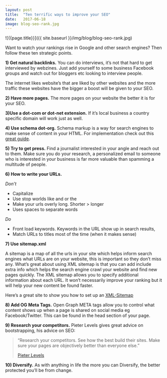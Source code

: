 ```yaml
---
layout: post
title:  "Ten terrific ways to improve your SEO"
date:   2017-06-18
image: blog-seo-rank.jpg
---
```


![{{page.title}}]({{ site.baseurl }}/img/blog/blog-seo-rank.jpg)

Want to watch your rankings rise in Google and other search engines? Then follow these ten strategic points.

**1) Get natural backlinks.** You can do interviews, it’s not that hard to get interviewed by webzines. Just add yourself to some business Facebook groups and watch out for bloggers etc looking to interview people.

The internet likes website’s that are liked by other websites and the more traffic these websites have the bigger a boost will be given to your SEO.

**2) Have more pages.** The more pages on your website the better it is for your SEO.

**3)Use a dot-com or dot-net extension.** If it’s local business a country specific domain will work just as well.

**4) Use schema dot-org.** Schema markup is a way for search engines to make sense of  content in your HTML. For implementation check out this [great guide](https://moz.com/blog/schema-examples).

**5) Try to get press.** Find a journalist interested in your angle and reach out to them. Make sure you do your research, a personalized email to someone who is interested in your business is far more valuable than spamming a multitude of people.

**6) How to write your URLs.**

*Don’t*
* Capitalize
* Use stop worlds like and or the
* Make your urls overly long. Shorter > longer
* Uses spaces to separate words

*Do*
- Front load keywords. Keywords in the URL show up in search results,
- Match URLs to titles most of the time (when it makes sense)

**7) Use sitemap.xml**

A sitemap is a map of all the urls in your site which helps inform search engines what URLs are on your website, this is important so they don’t miss any.  What’s great about using XML sitemap is that you can add include extra info which helps the search engine crawl your website and find new pages quickly. The XML sitemap allows you to specify additional information about each URL. It won’t necessarily improve your ranking but it will help your new content be found faster.

Here’s a great site to show you how to set up an [XML-Sitemap](http://xml-sitemaps.com)

**8) Add OG Meta Tags.** Open Graph META tags allow you to control what content shows up when a page is shared on  social media eg Facebook/Twitter. This can be found in the head section of your page.

**9) Research your competitors.** Pieter Levels gives great advice on bootstrapping, his advice on SEO:

>“Research your competitors. See how the best build their sites. Make sure your pages are objectively better than everyone else.”
>
>[Pieter Levels](https://twitter.com/levelsio)

**10) Diversify.** As with anything in life the more you can Diversify, the better protected you’ll be from change.
